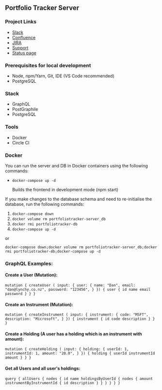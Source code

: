 ## Portfolio Tracker Server

### Project Links

- [Slack](https://lynchyworkspace.slack.com/)
- [Confluence](https://lynchy.atlassian.net/wiki/spaces/PT/overview/)
- [JIRA](https://lynchy.atlassian.net/browse/PT)
- [Support](https://lynchy.atlassian.net/servicedesk)
- [Status page](https://lynchy.statuspage.io/)

### Prerequisites for local development

- Node, npm/Yarn, Git, IDE (VS Code recommended)
- PostgreSQL

### Stack

- GraphQL
- PostGraphile
- PostgreSQL

### Tools

- Docker
- Circle CI

### Docker

You can run the server and DB in Docker containers using the following commands:

- `docker-compose up -d`

  Builds the frontend in development mode (npm start)

If you make changes to the database schema and need to re-initialise the database, run the following commands:
1) `docker-compose down`
2) `docker volume rm portfoliotracker-server_db`
3) `docker rmi portfoliotracker-db`
4) `docker-compose up -d`

or

`docker-compose down;docker volume rm portfoliotracker-server_db;docker rmi portfoliotracker-db;docker-compose up -d`

### GraphQL Examples:

#### Create a User (Mutation):

`mutation {
  createUser (
    input: {
      user: {
        name: "Dan",
        email: "dan@lynchy.co.nz",
        password: "123456",
      }
    }) {
    user {
      id
      name
      email
      password
    }
  }
}`

#### Create an Instrument (Mutation):

`mutation {
  createInstrument (
    input: {
      instrument: {
        code: "MSFT",
        description: "Microsoft",
      }
    }) {
    instrument {
      id
      code
      description
    }
  }
}`

#### Create a Holding (A user has a holding which is an instrument with amount):

`mutation {
  createHolding (
    input: {
      holding: {
        userId: 1,
        instrumentId: 1,
        amount: "20.0",
      }
    }) {
    holding {
      userId
      instrumentId
      amount
    }
  }
}`
    
#### Get all Users and all user's holdings:

`query {
  allUsers {
    nodes {
      id
      name
      holdingsByUserId {
        nodes {
          amount
          instrumentByInstrumentId {
            id
            description
          }
        }
      }
    }
  }
}`